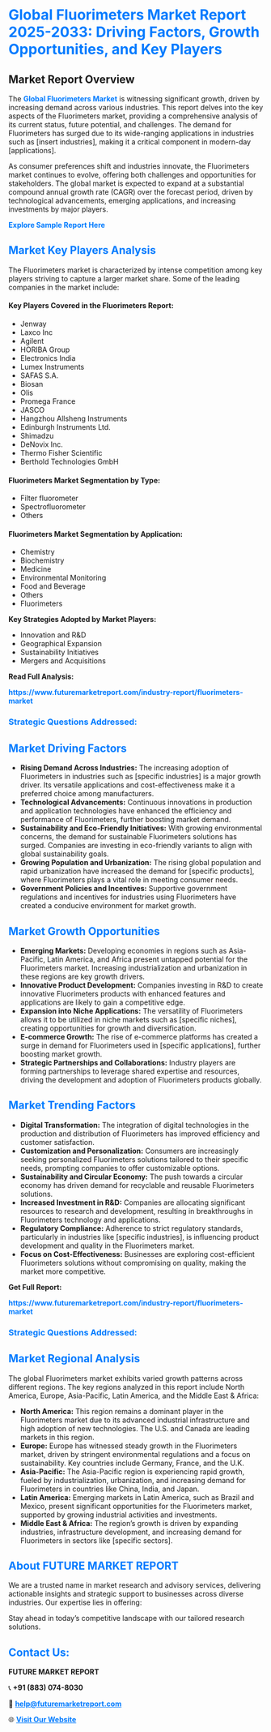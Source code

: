 <h1 style="color: #007BFF;">Global Fluorimeters Market Report 2025-2033: Driving Factors, Growth Opportunities, and Key Players</h1>

<section id="overview">
<h2>Market Report Overview</h2>
<p>The <a href="https://www.futuremarketreport.com/industry-report/fluorimeters-market" style="color: #007BFF; text-decoration: none;"><strong>Global Fluorimeters Market</strong></a> is witnessing significant growth, driven by increasing demand across various industries. This report delves into the key aspects of the Fluorimeters market, providing a comprehensive analysis of its current status, future potential, and challenges. The demand for Fluorimeters has surged due to its wide-ranging applications in industries such as [insert industries], making it a critical component in modern-day [applications].</p>
<p>As consumer preferences shift and industries innovate, the Fluorimeters market continues to evolve, offering both challenges and opportunities for stakeholders. The global market is expected to expand at a substantial compound annual growth rate (CAGR) over the forecast period, driven by technological advancements, emerging applications, and increasing investments by major players.</p>
</section>

<section id="overview">
<p><a href="https://www.futuremarketreport.com/request-sample/reportId=124544" style="color: #007BFF; text-decoration: none;"><strong>Explore Sample Report Here</strong></a></p>
</section>

<section id="key-players">
<h2 style="color: #007BFF;">Market Key Players Analysis</h2>
<p>The Fluorimeters market is characterized by intense competition among key players striving to capture a larger market share. Some of the leading companies in the market include:</p>
<h4>Key Players Covered in the Fluorimeters Report:</h4>
<ul><li>Jenway</li><li>Laxco Inc</li><li>Agilent</li><li>HORIBA Group</li><li>Electronics India</li><li>Lumex Instruments</li><li>SAFAS S.A.</li><li>Biosan</li><li>Olis</li><li>Promega France</li><li>JASCO</li><li>Hangzhou Allsheng Instruments</li><li>Edinburgh Instruments Ltd.</li><li>Shimadzu</li><li>DeNovix Inc.</li><li>Thermo Fisher Scientific</li><li>Berthold Technologies GmbH</li></ul>
<h4>Fluorimeters Market Segmentation by Type:</h4>
<ul><li>Filter fluorometer</li><li>Spectrofluorometer</li><li>Others</li></ul>

<h4>Fluorimeters Market Segmentation by Application:</h4>
<ul><li>Chemistry</li><li>Biochemistry</li><li>Medicine</li><li>Environmental Monitoring</li><li>Food and Beverage</li><li>Others</li><li>Fluorimeters</li></ul>
<p><strong>Key Strategies Adopted by Market Players:</strong></p>
<ul>
<li>Innovation and R&D</li>
<li>Geographical Expansion</li>
<li>Sustainability Initiatives</li>
<li>Mergers and Acquisitions</li>
</ul>
</section>

<section>
<p><strong>Read Full Analysis: </strong></p><a href="https://www.futuremarketreport.com/industry-report/fluorimeters-market" style="color: #007BFF; text-decoration: none;"><strong>https://www.futuremarketreport.com/industry-report/fluorimeters-market</strong></a>
<h3 style="color: #007BFF;">Strategic Questions Addressed:</h3>
</section>

<section id="driving-factors">
<h2 style="color: #007BFF;">Market Driving Factors</h2>
<ul>
<li><strong>Rising Demand Across Industries:</strong> The increasing adoption of Fluorimeters in industries such as [specific industries] is a major growth driver. Its versatile applications and cost-effectiveness make it a preferred choice among manufacturers.</li>
<li><strong>Technological Advancements:</strong> Continuous innovations in production and application technologies have enhanced the efficiency and performance of Fluorimeters, further boosting market demand.</li>
<li><strong>Sustainability and Eco-Friendly Initiatives:</strong> With growing environmental concerns, the demand for sustainable Fluorimeters solutions has surged. Companies are investing in eco-friendly variants to align with global sustainability goals.</li>
<li><strong>Growing Population and Urbanization:</strong> The rising global population and rapid urbanization have increased the demand for [specific products], where Fluorimeters plays a vital role in meeting consumer needs.</li>
<li><strong>Government Policies and Incentives:</strong> Supportive government regulations and incentives for industries using Fluorimeters have created a conducive environment for market growth.</li>
</ul>
</section>

<section id="growth-opportunities">
<h2 style="color: #007BFF;">Market Growth Opportunities</h2>
<ul>
<li><strong>Emerging Markets:</strong> Developing economies in regions such as Asia-Pacific, Latin America, and Africa present untapped potential for the Fluorimeters market. Increasing industrialization and urbanization in these regions are key growth drivers.</li>
<li><strong>Innovative Product Development:</strong> Companies investing in R&D to create innovative Fluorimeters products with enhanced features and applications are likely to gain a competitive edge.</li>
<li><strong>Expansion into Niche Applications:</strong> The versatility of Fluorimeters allows it to be utilized in niche markets such as [specific niches], creating opportunities for growth and diversification.</li>
<li><strong>E-commerce Growth:</strong> The rise of e-commerce platforms has created a surge in demand for Fluorimeters used in [specific applications], further boosting market growth.</li>
<li><strong>Strategic Partnerships and Collaborations:</strong> Industry players are forming partnerships to leverage shared expertise and resources, driving the development and adoption of Fluorimeters products globally.</li>
</ul>
</section>

<section id="trending-factors">
<h2 style="color: #007BFF;">Market Trending Factors</h2>
<ul>
<li><strong>Digital Transformation:</strong> The integration of digital technologies in the production and distribution of Fluorimeters has improved efficiency and customer satisfaction.</li>
<li><strong>Customization and Personalization:</strong> Consumers are increasingly seeking personalized Fluorimeters solutions tailored to their specific needs, prompting companies to offer customizable options.</li>
<li><strong>Sustainability and Circular Economy:</strong> The push towards a circular economy has driven demand for recyclable and reusable Fluorimeters solutions.</li>
<li><strong>Increased Investment in R&D:</strong> Companies are allocating significant resources to research and development, resulting in breakthroughs in Fluorimeters technology and applications.</li>
<li><strong>Regulatory Compliance:</strong> Adherence to strict regulatory standards, particularly in industries like [specific industries], is influencing product development and quality in the Fluorimeters market.</li>
<li><strong>Focus on Cost-Effectiveness:</strong> Businesses are exploring cost-efficient Fluorimeters solutions without compromising on quality, making the market more competitive.</li>
</ul>
</section>

<section>
<p><strong>Get Full Report: </strong></p><a href="https://www.futuremarketreport.com/industry-report/fluorimeters-market" style="color: #007BFF; text-decoration: none;"><strong>https://www.futuremarketreport.com/industry-report/fluorimeters-market</strong></a>
<h3 style="color: #007BFF;">Strategic Questions Addressed:</h3>
</section>


<section id="regional-analysis">
<h2 style="color: #007BFF;">Market Regional Analysis</h2>
<p>The global Fluorimeters market exhibits varied growth patterns across different regions. The key regions analyzed in this report include North America, Europe, Asia-Pacific, Latin America, and the Middle East & Africa:</p>
<ul>
<li><strong>North America:</strong> This region remains a dominant player in the Fluorimeters market due to its advanced industrial infrastructure and high adoption of new technologies. The U.S. and Canada are leading markets in this region.</li>
<li><strong>Europe:</strong> Europe has witnessed steady growth in the Fluorimeters market, driven by stringent environmental regulations and a focus on sustainability. Key countries include Germany, France, and the U.K.</li>
<li><strong>Asia-Pacific:</strong> The Asia-Pacific region is experiencing rapid growth, fueled by industrialization, urbanization, and increasing demand for Fluorimeters in countries like China, India, and Japan.</li>
<li><strong>Latin America:</strong> Emerging markets in Latin America, such as Brazil and Mexico, present significant opportunities for the Fluorimeters market, supported by growing industrial activities and investments.</li>
<li><strong>Middle East & Africa:</strong> The region’s growth is driven by expanding industries, infrastructure development, and increasing demand for Fluorimeters in sectors like [specific sectors].</li>
</ul>
</section>

<footer>
<h2 style="color: #007BFF;">About FUTURE MARKET REPORT</h2>
<p>We are a trusted name in market research and advisory services, delivering actionable insights and strategic support to businesses across diverse industries. Our expertise lies in offering:</p>

<p>Stay ahead in today’s competitive landscape with our tailored research solutions.</p>

<h2 style="color: #007BFF;">Contact Us:</h2>
<p><strong>FUTURE MARKET REPORT</strong></p>
<p>📞 <strong>+91 (883) 074-8030</strong></p>
<p>📧 <strong><a href="mailto:help@futuremarketreport.com" style="color: #007BFF;">help@futuremarketreport.com</a></strong></p>
<p>🌐 <strong><a href="https://www.futuremarketreport.com/" style="color: #007BFF;">Visit Our Website</a></strong></p>
</footer>